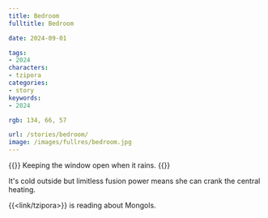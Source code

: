 ```yaml
---
title: Bedroom
fulltitle: Bedroom

date: 2024-09-01

tags:
- 2024
characters:
- tzipora
categories:
- story
keywords:
- 2024

rgb: 134, 66, 57

url: /stories/bedroom/
image: /images/fullres/bedroom.jpg
---
```

{{<note caption>}}
Keeping the window open when it rains.
{{</note>}}

It's cold outside but limitless fusion power means she can crank the central heating.

{{<link/tzipora>}} is reading about Mongols.